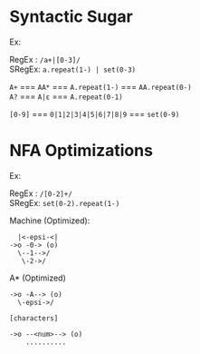 # Syntactic Sugar

Ex:

RegEx : `/a+|[0-3]/`  
SRegEx: `a.repeat(1-) | set(0-3)`

`A+` === `AA*` === `A.repeat(1-)`  === `AA.repeat(0-)`  
`A?` === `A|ε` === `A.repeat(0-1)`  

`[0-9]` === `0|1|2|3|4|5|6|7|8|9` === `set(0-9)`

# NFA Optimizations

Ex:

RegEx : `/[0-2]+/`  
SRegEx: `set(0-2).repeat(1-)`

Machine (Optimized):
```
  |<-epsi-<|
->o -0-> (o)
  \--1-->/
   \-2->/
```

A* (Optimized)
```
->o -A--> (o)
  \-epsi->/
```
`[characters]`
```
->o --<num>--> (o)
	..........
```


